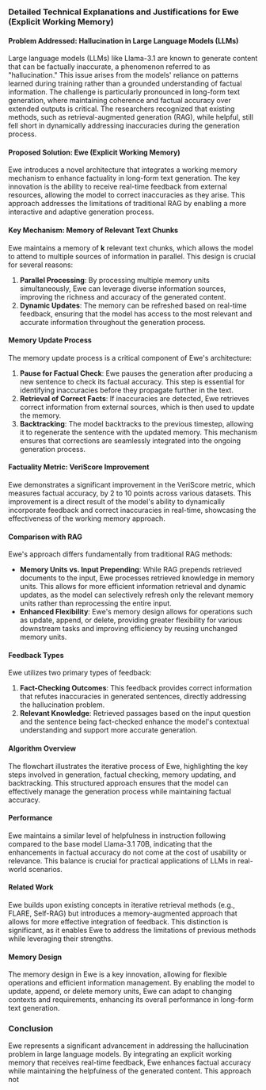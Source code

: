 ### Detailed Technical Explanations and Justifications for Ewe (Explicit Working Memory)

#### Problem Addressed: Hallucination in Large Language Models (LLMs)

Large language models (LLMs) like Llama-3.1 are known to generate content that can be factually inaccurate, a phenomenon referred to as "hallucination." This issue arises from the models' reliance on patterns learned during training rather than a grounded understanding of factual information. The challenge is particularly pronounced in long-form text generation, where maintaining coherence and factual accuracy over extended outputs is critical. The researchers recognized that existing methods, such as retrieval-augmented generation (RAG), while helpful, still fell short in dynamically addressing inaccuracies during the generation process.

#### Proposed Solution: Ewe (Explicit Working Memory)

Ewe introduces a novel architecture that integrates a working memory mechanism to enhance factuality in long-form text generation. The key innovation is the ability to receive real-time feedback from external resources, allowing the model to correct inaccuracies as they arise. This approach addresses the limitations of traditional RAG by enabling a more interactive and adaptive generation process.

#### Key Mechanism: Memory of Relevant Text Chunks

Ewe maintains a memory of **k** relevant text chunks, which allows the model to attend to multiple sources of information in parallel. This design is crucial for several reasons:

1. **Parallel Processing**: By processing multiple memory units simultaneously, Ewe can leverage diverse information sources, improving the richness and accuracy of the generated content.
2. **Dynamic Updates**: The memory can be refreshed based on real-time feedback, ensuring that the model has access to the most relevant and accurate information throughout the generation process.

#### Memory Update Process

The memory update process is a critical component of Ewe's architecture:

1. **Pause for Factual Check**: Ewe pauses the generation after producing a new sentence to check its factual accuracy. This step is essential for identifying inaccuracies before they propagate further in the text.
2. **Retrieval of Correct Facts**: If inaccuracies are detected, Ewe retrieves correct information from external sources, which is then used to update the memory.
3. **Backtracking**: The model backtracks to the previous timestep, allowing it to regenerate the sentence with the updated memory. This mechanism ensures that corrections are seamlessly integrated into the ongoing generation process.

#### Factuality Metric: VeriScore Improvement

Ewe demonstrates a significant improvement in the VeriScore metric, which measures factual accuracy, by 2 to 10 points across various datasets. This improvement is a direct result of the model's ability to dynamically incorporate feedback and correct inaccuracies in real-time, showcasing the effectiveness of the working memory approach.

#### Comparison with RAG

Ewe's approach differs fundamentally from traditional RAG methods:

- **Memory Units vs. Input Prepending**: While RAG prepends retrieved documents to the input, Ewe processes retrieved knowledge in memory units. This allows for more efficient information retrieval and dynamic updates, as the model can selectively refresh only the relevant memory units rather than reprocessing the entire input.
- **Enhanced Flexibility**: Ewe's memory design allows for operations such as update, append, or delete, providing greater flexibility for various downstream tasks and improving efficiency by reusing unchanged memory units.

#### Feedback Types

Ewe utilizes two primary types of feedback:

1. **Fact-Checking Outcomes**: This feedback provides correct information that refutes inaccuracies in generated sentences, directly addressing the hallucination problem.
2. **Relevant Knowledge**: Retrieved passages based on the input question and the sentence being fact-checked enhance the model's contextual understanding and support more accurate generation.

#### Algorithm Overview

The flowchart illustrates the iterative process of Ewe, highlighting the key steps involved in generation, factual checking, memory updating, and backtracking. This structured approach ensures that the model can effectively manage the generation process while maintaining factual accuracy.

#### Performance

Ewe maintains a similar level of helpfulness in instruction following compared to the base model Llama-3.1 70B, indicating that the enhancements in factual accuracy do not come at the cost of usability or relevance. This balance is crucial for practical applications of LLMs in real-world scenarios.

#### Related Work

Ewe builds upon existing concepts in iterative retrieval methods (e.g., FLARE, Self-RAG) but introduces a memory-augmented approach that allows for more effective integration of feedback. This distinction is significant, as it enables Ewe to address the limitations of previous methods while leveraging their strengths.

#### Memory Design

The memory design in Ewe is a key innovation, allowing for flexible operations and efficient information management. By enabling the model to update, append, or delete memory units, Ewe can adapt to changing contexts and requirements, enhancing its overall performance in long-form text generation.

### Conclusion

Ewe represents a significant advancement in addressing the hallucination problem in large language models. By integrating an explicit working memory that receives real-time feedback, Ewe enhances factual accuracy while maintaining the helpfulness of the generated content. This approach not